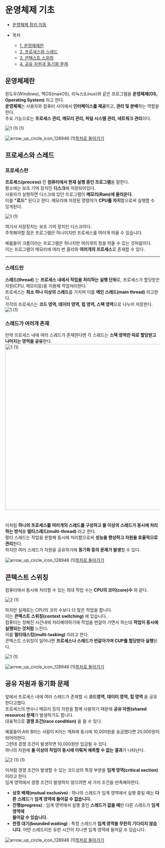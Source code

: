 <!---완료--->
# 운영체제 기초

* [운영체제 정리 이동](https://github.com/Hasegos/backendStudy/tree/master/Computer%20Science/Operating%20System)

* 목차
    * [1. 운영체제란](#운영체제란)
    * [2. 프로세스와 스레드](#프로세스와-스레드)
    * [3. 콘텍스트 스위칭](#콘텍스트-스위칭)
    * [4. 공유 자원과 동기화 문제](#공유-자원과-동기화-문제)
    
<!---목차 1--->
## 운영체제란

윈도우(Windows), 맥OS(maxOS), 리눅스(Linux)와 같은 프로그램을 **운영체제(OS, Operating System)** 라고 한다.  
**운영체제**는 사용자와 컴퓨터 사이에서 **인터페이스를 제공**하고, **관리 및 분배**하는 역할을 한다.  
주요 기능으로는 **프로세스 관리, 메모리 관리, 파일 시스템 관리, 네트워크 관리**이다.  

![1 (1) (1)](https://github.com/Hasegos/Study_CS/assets/93961708/803784af-151e-4401-8032-eed14f66a716)

![arrow_up_circle_icon_128946 (1)](https://github.com/Hasegos/Study_CS/assets/93961708/56bc983f-ea61-48fc-b733-fb8118b3aad5)[목차로 돌아가기](#운영체제-기초)

<!---목차 2--->
## 프로세스와 스레드

### 프로세스란

**프로세스(process)** 란 **컴퓨터에서 현재 실행 중인 프로그램**을 말한다.  
평소에는 보조 기억 장치인 **디스크**에 저장되어있다.  
사용자가 실행하면 디스크에 있던 프로그램이 **메모리(Ram)에 올라온다.**  
이를 **"로드"** 된다고 한다. 메모리에 저장된 명령어가 **CPU를 차지**함으로써 실행할 수 있게된다.

![1 (1)](https://github.com/Hasegos/Study_CS/assets/93961708/12dc2635-ff72-4fdb-a387-edad479f6b09)

여기서 저장장치는 보조 기억 장치인 디스크이다.  
주목해야할 점은 프로그램은 하나이지만 프로세스를 여러개 띄울 수 있습니다.     
  
예를들어 크롬이라는 프로그램은 하나지만 여러개의 창을 띄울 수 있는 것처럼이다.  
이는 프로그램이 메모리에 여러 번 올라와 **여러개의 프로세스**로 존재할 수 있다.

---
### 스레드란

**스레드(thread)** 는 **프로세스 내에서 작업을 처리하는 실행 단위**로, 프로세스가 할당받은 자원(CPU, 메모리등)을 이용해 작업처리한다.  
프로세스는 **최소 하나 이상의 스레드**를 가지며 이를 **메인 스레드(main thread)** 라고한다.  
각각의 프로세스는 **코드 영역, 데이터 영역, 힙 영역, 스택 영역**으로 나누어 저장한다.  
![1 (1)](https://github.com/Hasegos/Study_CS/assets/93961708/f87c601b-62c2-418b-b204-702551f79a8d)

### **스레드가 여러개 존재**
만약 프로세스 내에 여러 스레드가 존재한다면 각 스레드는 **스택 영역만 따로 할당받고 나머지는 영역을 공유**한다.  
<img width="540" alt="1 (1)" src="https://github.com/Hasegos/Study_CS/assets/93961708/d6550e02-8e17-45c9-bace-6f4ac9e0a500">    

#     
이처럼 **하나의 프로세스를 여러개의 스레드를 구성하고 둘 이상의 스레드가 동시에 처리하는 방식**을 **멀티스레드(multi-thread)** 라고 한다.  
멀티 스레드는 작업을 분할해 동시에 처리함으로써 **성능을 향상하고 자원을 효율적으로 관리**한다.  
하지만 여러 스레드가 자원을 공유하기에 **동기화 등의 문제가 발생**할 수 있다.

![arrow_up_circle_icon_128946 (1)](https://github.com/Hasegos/Study_CS/assets/93961708/56bc983f-ea61-48fc-b733-fb8118b3aad5)[목차로 돌아가기](#운영체제-기초)

<!---목차 3--->
## 콘텍스트 스위칭

컴퓨터에서 동시에 처리할 수 있는 최대 작업 수는 **CPU의 코어(core)수** 와 같다.  

![2 (1)](https://github.com/Hasegos/Study_CS/assets/93961708/9718e554-7ded-4674-9633-a4b43f05c35e)

하지만 실제로는 CPU의 코어 수보다 더 많은 작업을 합니다.  
이는 **콘텍스트 스위칭(context switching)** 에 있습니다.  
컴퓨터는 정해진 시간내에 처리해야하기에 작업을 번갈아 가면서 하는데 **작업이 동시에 실행되는 것처럼** 느낀다.  
이를 **멀티태스킹(multi-tasking)** 이라고 한다.  
콘텍스트 스위칭이 일어나면 **프로세스나 스레드가 번갈아가며 CUP를 할당받아 실행**된다.  

![1 (1)](https://github.com/Hasegos/Study_CS/assets/93961708/6f54414b-db29-428a-9a12-f079c7c235cf)

![arrow_up_circle_icon_128946 (1)](https://github.com/Hasegos/Study_CS/assets/93961708/56bc983f-ea61-48fc-b733-fb8118b3aad5)[목차로 돌아가기](#운영체제-기초)

<!---목차 4--->
## 공유 자원과 동기화 문제

앞에서 프로세스 내에 여러 스레드가 존재할 시 **코드영역, 데이터 영역, 힙 영역** 을 공유 한다고했다.  
프로세스의 변수나 메모리 등의 자원을 함께 사용하기 때문에 **공유 자원(shared resource) 문제**가 발생하기도 합니다.  
대표적으로 **경쟁 조건(race condition)** 을 들 수 있다.  

예를들어 A와 B라는 사람이 K라는 계좌에 동시에 10,000원을 송금했다면 20,000원이 되어야한다.  
그런데 경쟁 조건이 발생하면 10,000원만 입금될 수 있다.  
하나의 자원에 **둘 이상의 작업이 동시에 이뤄져 예측할 수 없는 결과**가 나타난다.  

![2 (1) (1)](https://github.com/Hasegos/Study_CS/assets/93961708/1321d0d3-6df1-4e5a-999f-c3c2f878c8af)

이처럼 경쟁 조건이 발생할 수 있는 코드상의 특정 부분을 **임계 영역(critical section)** 이라고 한다.    
임계 영역에서 경쟁 조건이 발생하지 않으려면 세 가지 조건을 만족해야한다.  

+ **상호 배제(mutual exclusive)** : 하나의 스레드가 임계 영역에서 실행 중일 때는 **다른 스레드**가 
    **임계 영역에 들어갈 수 없습니다.**
+ **진행(progress)** : 임계 영역에서 실행 중인 **스레드가 없을 때**만 다른 스레드가 **임계 영역에  
    들어갈 수 있습니다.**
+ **한정 대기(bounded waiting)** : 특정 스레드가 **임계 영역을 무한히 기다리지 않습니다.** 어떤 
    스레드이든 유한 시간이 지나면 임계 영역에 들어갈 수 있습니다.


![arrow_up_circle_icon_128946 (1)](https://github.com/Hasegos/Study_CS/assets/93961708/56bc983f-ea61-48fc-b733-fb8118b3aad5)[목차로 돌아가기](#운영체제-기초)